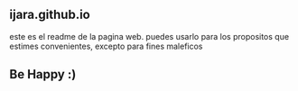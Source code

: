 ## ijara.github.io

este es el readme de la pagina web.
puedes usarlo para los propositos que estimes convenientes, excepto para fines maleficos

## Be Happy :)
